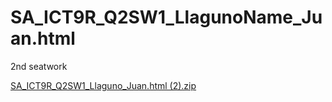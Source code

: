 # SA_ICT9R_Q2SW1_LlagunoName_Juan.html


2nd seatwork

[SA_ICT9R_Q2SW1_Llaguno_Juan.html (2).zip](https://github.com/Lorenzollaguno/SA_ICT9R_Q2SW1_LlagunoName_Juan.html/files/10029415/SA_ICT9R_Q2SW1_Llaguno_Juan.html.2.zip)
